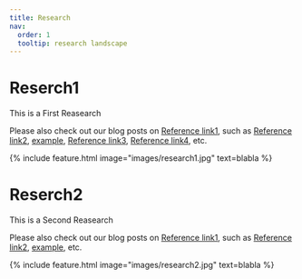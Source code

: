 ```yaml
---
title: Research
nav:
  order: 1
  tooltip: research landscape
---
```


# <i class="fas fa-microscope"></i>Reserch1


This is a First Reasearch

Please also check out our blog posts on [Reference link1](https://mmv-lab.github.io/blog/?search=%22tag:basic%20concepts%22), such as [Reference link2](https://mmv-lab.github.io/blog/?search=%22tag:semantic%20segmentation%22), [example](https://mmv-lab.github.io/blog/?search=%22tag:instance%20segmentation%22), [Reference link3](https://mmv-lab.github.io/blog/?search=%22tag:object%20detection%22), [Reference link4](https://mmv-lab.github.io/blog/?search=%22tag:image2image%20transfer%22), etc.


{%
  include feature.html
  image="images/research1.jpg"
  text=blabla
%}




# <i class="fas fa-microscope"></i>Reserch2


This is a Second Reasearch

Please also check out our blog posts on [Reference link1](https://www.naver.com/), such as [Reference link2](https://www.yahoo.com/), [example](https://www.youtube.com/), etc.


{%
  include feature.html
  image="images/research2.jpg"
  text=blabla
%}